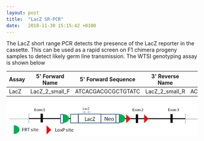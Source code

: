 ```yaml
---
layout: post
title:  "LacZ SR-PCR"
date:   2010-11-30 15:15:42 +0100
---
```


The LacZ short range PCR detects the presence of the LacZ reporter in the cassette. This can be used as a rapid screen on F1 chimera progeny samples to detect likely germ line transmission. The WTSI genotyping assay is shown below


| Assay | 5' Forward Name | 5' Forward Sequence | 3' Reverse Name | 3' Reverse Sequence  | Product size |
|-------|-----------------|---------------------|-----------------|----------------------|--------------|
| LacZ  | LacZ_2_small_F  | ATCACGACGCGCTGTATC  | LacZ_2_small_R  | ACATCGGGCAAATAATATCG | 108bp        |


![alt text][image-lacz-pcr]

[image-lacz-pcr]: /images/lacz_pcr.jpg "LacZ SR-PCR"